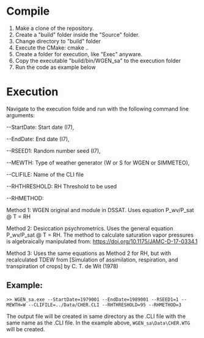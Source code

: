 # Compile
1. Make a clone of the repository.
2. Create a "build" folder inside the "Source" folder.
3. Change directory to "build" folder
4. Execute the CMake: cmake ..
5. Create a folder for execution, like "Exec" anyware.
6. Copy the executable "build/bin/WGEN_sa" to the execution folder
7. Run the code as example below

# Execution
Navigate to the execution folde and run with the following command line arguments:

--StartDate: Start date (I7), 

--EndDate: End date (I7), 

--RSEED1: Random number seed (I7), 

--MEWTH: Type of weather generator (W or S for WGEN or SIMMETEO), 

--CLIFILE: Name of the CLI file

--RHTHRESHOLD: RH Threshold to be used

--RHMETHOD: 

   Method 1: WGEN original and module in DSSAT. Uses equation P_wv/P_sat @ T = RH

   Method 2: Desiccation psychrometrics. Uses the general equation P_wv/P_sat @ T = RH. The method to calculate saturation vapor pressures is algebraically manipulated from: https://doi.org/10.1175/JAMC-D-17-0334.1

   Method 3: Uses the same equations as Method 2 for RH, but with recalculated TDEW from [Simulation of assimilation, respiration, and transpiration of crops] by C. T. de Wit (1978)

## Example:
```>> WGEN_sa.exe --StartDate=1979001 --EndDate=1989001 --RSEED1=1 --MEWTH=W --CLIFILE=../Data/CHER.CLI --RHTHRESHOLD=95 --RHMETHOD=3```
   
The output file will be created in same directory as the .CLI file with the same name as the .CLI file. In the example above, ```WGEN_sa\Data\CHER.WTG``` will be created.
